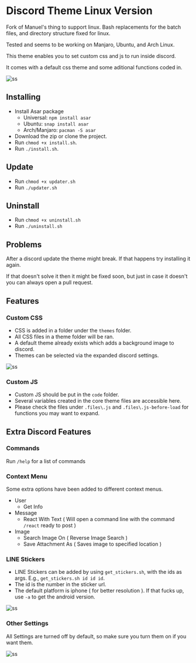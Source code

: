 # Discord Theme Linux Version

Fork of Manuel's thing to support linux. Bash replacements for the batch files, and directory structure fixed for linux.

Tested and seems to be working on Manjaro, Ubuntu, and Arch Linux.

This theme enables you to set custom css and js to run inside discord.

It comes with a default css theme and some aditional functions coded in.

![ss](https://i.imgur.com/m8s5iSj.png)

## Installing
* Install Asar package
  * Universal: `npm install asar`
  * Ubuntu: `snap install asar`
  * Arch/Manjaro: `pacman -S asar`
* Download the zip or clone the project.
* Run `chmod +x install.sh`.
* Run `./install.sh`.

## Update

* Run `chmod +x updater.sh`
* Run `./updater.sh`

## Uninstall

* Run `chmod +x uninstall.sh`
* Run `./uninstall.sh`

## Problems

After a discord update the theme might break. If that happens try installing it again.

If that doesn't solve it then it might be fixed soon, but just in case it doesn't you can always open a pull request.

## Features

### Custom CSS
* CSS is added in a folder under the `themes` folder.
* All CSS files in a theme folder will be ran.
* A default theme already exists which adds a background image to discord.
* Themes can be selected via the expanded discord settings.

![ss](https://i.imgur.com/OgEWRIY.png)

### Custom JS
* Custom JS should be put in the `code` folder.
* Several variables created in the core theme files are accessible here.
* Please check the files under `.files\.js` and `.files\.js-before-load` for functions you may want to expand.

## Extra Discord Features

### Commands
Run `/help` for a list of commands

### Context Menu
Some extra options have been added to different context menus.
* User
  * Get Info
* Message
  * React With Text ( Will open a command line with the command `/react` ready to post )
* Image
  * Search Image On ( Reverse Image Search )
  * Save Attachment As ( Saves image to specified location )

### LINE Stickers

* LINE Stickers can be added by using `get_stickers.sh`, with the ids as args. E.g., `get_stickers.sh id id id`.
* The id is the number in the sticker url.
* The default platform is iphone ( for better resolution ). If that fucks up, use `-a` to get the android version.

![ss](https://i.imgur.com/hv6wPqz.png)

### Other Settings

All Settings are turned off by default, so make sure you turn them on if you want them.

![ss](https://i.imgur.com/NxzwJdS.png)
